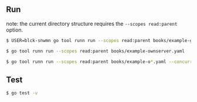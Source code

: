 ## Run
note: the current directory structure requires the `--scopes read:parent` option.

```bash
$ USER=blck-snwmn go tool runn run --scopes read:parent books/example-github.yaml
```

```bash
$ go tool runn run --scopes read:parent books/example-ownserver.yaml
```

```bash
$ go tool runn run --scopes read:parent books/example-o*.yaml --concurrent on
```

## Test
```bash
$ go test -v
```
